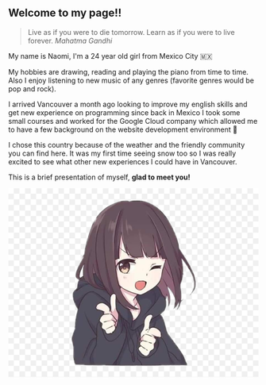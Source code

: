 ## Welcome to my page!!

> Live as if you were to die tomorrow. Learn as if you were to live forever. *Mahatma Gandhi* 

My name is Naomi, I'm a 24 year old girl from Mexico City :mexico:

My hobbies are drawing, reading and playing the piano from time to time. Also I enjoy listening to new music of any genres (favorite genres would be pop and rock). 

I arrived Vancouver a month ago looking to improve my english skills and get new experience on programming since back in Mexico I took some small courses and worked for the Google Cloud company which allowed me to have a few background on the website development environment :space_invader:

I chose this country because of the weather and the friendly community you can find here. It was my first time seeing snow too so I was really excited to see what other new experiences I could have in Vancouver. 

This is a brief presentation of myself, **glad to meet you!**

![Hi](images/608889-middle.png)
